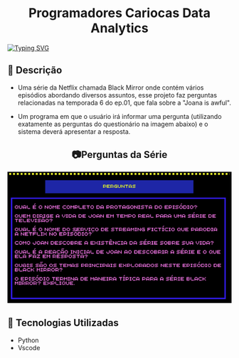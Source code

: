 <h1 align="center"> Programadores Cariocas Data Analytics </h1>

<p aling="center">
  <a aling="center" href="https://git.io/typing-svg"><img src="https://readme-typing-svg.demolab.com?font=Fira+Code&weight=600&pause=1000&color=27F72B&background=D247FF00&random=false&width=435&lines=Projeto+em+Python_Black+Mirror_Senac" alt="Typing SVG" /></a>
</p>

## :pushpin: Descrição
- Uma série da Netflix chamada Black Mirror onde contém vários episódios abordando diversos assuntos, esse projeto faz perguntas relacionadas na temporada 6 do ep.01, que fala sobre a "Joana is awful".

- Um programa em que o usuário irá informar uma pergunta (utilizando exatamente as perguntas do questionário na imagem abaixo) e o sistema deverá apresentar a resposta.
 
## <h2 align="center"> :camera:Perguntas da Série</h2>
![perguntas](https://raw.githubusercontent.com/MBrito0/Projeto_Black_Mirror/main/perguntas.png)

## :wrench: Tecnologias Utilizadas
 - Python
 - Vscode
